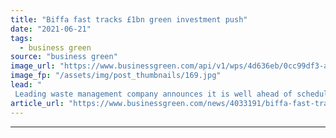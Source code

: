 ```yaml
---
title: "Biffa fast tracks £1bn green investment push"
date: "2021-06-21"
tags: 
  - business green
source: "business green"
image_url: "https://www.businessgreen.com/api/v1/wps/4d636eb/0cc99df3-a993-45e1-87a9-c99970b3916b/2/Tabbed-carousel-Building-a-circular-economy-002-185x114.jpg"
image_fp: "/assets/img/post_thumbnails/169.jpg"
lead: "
 Leading waste management company announces it is well ahead of schedule to meet £1.25bn green infrastructure investment goal ..."
article_url: "https://www.businessgreen.com/news/4033191/biffa-fast-tracks-gbp1bn-green-investment-push"
---
```


---
